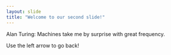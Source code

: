 ```yaml
---
layout: slide
title: "Welcome to our second slide!"
---
```

Alan Turing: Machines take me by surprise with great frequency.
               
Use the left arrow to go back!
